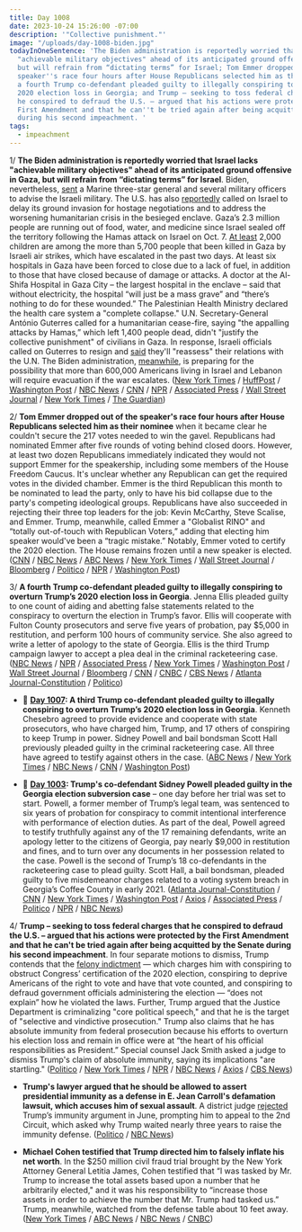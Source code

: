 ```yaml
---
title: Day 1008
date: 2023-10-24 15:26:00 -07:00
description: '"Collective punishment."'
image: "/uploads/day-1008-biden.jpg"
todayInOneSentence: 'The Biden administration is reportedly worried that Israel lacks
  "achievable military objectives" ahead of its anticipated ground offensive in Gaza,
  but will refrain from “dictating terms” for Israel; Tom Emmer dropped out of the
  speaker''s race four hours after House Republicans selected him as their nominee;
  a fourth Trump co-defendant pleaded guilty to illegally conspiring to overturn Trump’s
  2020 election loss in Georgia; and Trump – seeking to toss federal charges that
  he conspired to defraud the U.S. – argued that his actions were protected by the
  First Amendment and that he can''t be tried again after being acquitted by the Senate
  during his second impeachment. '
tags:
  - impeachment
---
```


1/ **The Biden administration is reportedly worried that Israel lacks "achievable military objectives" ahead of its anticipated ground offensive in Gaza, but will refrain from “dictating terms” for Israel**. Biden, nevertheless, [sent](https://www.axios.com/2023/10/23/israel-gaza-war-marine-general-ground-operation) a Marine three-star general and several military officers to advise the Israeli military. The U.S. has also [reportedly](https://www.nbcnews.com/news/world/israel-gaza-ground-assault-delay-hamas-ehud-barak-rcna121174) called on Israel to delay its ground invasion for hostage negotiations and to address the worsening humanitarian crisis in the besieged enclave. Gaza’s 2.3 million people are running out of food, water, and medicine since Israel sealed off the territory following the Hamas attack on Israel on Oct. 7. [At least](https://us.cnn.com/2023/10/24/middleeast/israel-hamas-gaza-war-tuesday-intl-hnk/index.html) 2,000 children are among the more than 5,700 people that been killed in Gaza by Israeli air strikes, which have escalated in the past two days. At least six hospitals in Gaza have been forced to close due to a lack of fuel, in addition to those that have closed because of damage or attacks. A doctor at the Al-Shifa Hospital in Gaza City – the largest hospital in the enclave – said that without electricity, the hospital “will just be a mass grave” and “there’s nothing to do for these wounded.” The Palestinian Health Ministry declared the health care system a "complete collapse." U.N. Secretary-General António Guterres called for a humanitarian cease-fire, saying "the appalling attacks by Hamas,” which left 1,400 people dead, didn't "justify the collective punishment" of civilians in Gaza. In response, Israeli officials called on Guterres to resign and [said](https://www.npr.org/live-updates/israel/hamas/gaza/war/hostages#israeli-officials-say-they-will-rethink-relations-with-the-u-n-after-guterres-statements) they'll "reassess" their relations with the U.N. The Biden administration, [meanwhile](https://www.washingtonpost.com/national-security/2023/10/23/us-evacuation-plans-israel-lebanon-hamas-war/), is preparing for the possibility that more than 600,000 Americans living in Israel and Lebanon will require evacuation if the war escalates. ([New York Times](https://www.nytimes.com/2023/10/23/us/politics/israel-us-gaza-invasion.html) / [HuffPost](https://news.yahoo.com/john-kirby-says-u-not-120807959.html) / [Washington Post](https://www.washingtonpost.com/world/2023/10/24/israel-hamas-war-news-gaza/) / [NBC News](https://www.nbcnews.com/news/world/live-blog/israel-hamas-war-live-updates-rcna121849) / [CNN](https://www.cnn.com/middleeast/live-news/israel-hamas-war-gaza-news-10-24-23/index.html) / [NPR](https://www.npr.org/live-updates/israel/hamas/gaza/war/hostages) / [Associated Press](https://apnews.com/article/israel-hamas-war-palestinians-live-updates-9a0ddf745bde0ffc46921b99ed34fb65) / [Wall Street Journal](https://www.wsj.com/livecoverage/israel-hamas-war-news-gaza-palestinians) / [New York Times](https://www.nytimes.com/live/2023/10/24/world/israel-hamas-war-gaza-news) / [The Guardian](https://www.theguardian.com/world/live/2023/oct/24/israel-hamas-war-live-news-conflict-biden-netanyahu-aid-gaza-hostages-latest-updates))

2/ **Tom Emmer dropped out of the speaker's race four hours after House Republicans selected him as their nominee** when it became clear he couldn't secure the 217 votes needed to win the gavel. Republicans had nominated Emmer after five rounds of voting behind closed doors. However, at least two dozen Republicans immediately indicated they would not support Emmer for the speakership, including some members of the House Freedom Caucus. It's unclear whether any Republican can get the required votes in the divided chamber. Emmer is the third Republican this month to be nominated to lead the party, only to have his bid collapse due to the party's competing ideological groups. Republicans have also succeeded in rejecting their three top leaders for the job: Kevin McCarthy, Steve Scalise, and Emmer. Trump, meanwhile, called Emmer a "Globalist RINO" and “totally out-of-touch with Republican Voters,” adding that electing him speaker would've been a “tragic mistake.” Notably, Emmer voted to certify the 2020 election. The House remains frozen until a new speaker is elected. ([CNN](https://www.cnn.com/politics/live-news/house-speaker-vote-10-24-23/index.html) / [NBC News](https://www.nbcnews.com/politics/congress/live-blog/house-republicans-choose-new-speaker-nominee-live-updates-rcna121674) / [ABC News](https://abcnews.go.com/Politics/live-updates/House-speaker-vote-live-updates/?id=104039543) / [New York Times](https://www.nytimes.com/live/2023/10/24/us/house-speaker-vote?) / [Wall Street Journal](https://www.wsj.com/politics/house-republicans-to-pick-new-speaker-nominee-after-weeks-of-false-starts-d7590cb6) / [Bloomberg](https://www.bloomberg.com/news/articles/2023-10-24/gop-turns-to-no-3-leader-emmer-to-try-to-fill-speaker-vacancy?srnd=premium&sref=MIBMEEoj) / [Politico](https://www.politico.com/live-updates/2023/10/24/congress/emmer-drops-out-00123306) / [NPR](https://www.npr.org/2023/10/24/1208026638/house-republicans-to-vote-on-their-third-speaker-nominee-in-as-many-weeks) / [Washington Post](https://www.washingtonpost.com/politics/2023/10/24/house-speaker-vote/))

3/ **A fourth Trump co-defendant pleaded guilty to illegally conspiring to overturn Trump’s 2020 election loss in Georgia**. Jenna Ellis pleaded guilty to one count of aiding and abetting false statements related to the conspiracy to overturn the election in Trump’s favor. Ellis will cooperate with Fulton County prosecutors and serve five years of probation, pay $5,000 in restitution, and perform 100 hours of community service. She also agreed to write a letter of apology to the state of Georgia. Ellis is the third Trump campaign lawyer to accept a plea deal in the criminal racketeering case. ([NBC News](https://www.nbcnews.com/politics/donald-trump/jenna-ellis-former-trump-lawyer-pleads-guilty-georgia-election-interfe-rcna121886) / [NPR](https://www.npr.org/2023/10/24/1208198441/jenna-ellis-georgia-guilty-plea) / [Associated Press](https://apnews.com/article/jenna-ellis-plea-deal-georgia-election-case-c4dbacd3e4bbb5415ebd3d42d8fa3128) / [New York Times](https://www.nytimes.com/2023/10/24/us/jenna-ellis-guilty-trump-georgia.html) / [Washington Post](https://www.washingtonpost.com/national-security/2023/10/24/jenna-ellis-plea-deal-georgia/) / [Wall Street Journal](https://www.wsj.com/us-news/law/trump-lawyer-jenna-ellis-pleads-guilty-in-georgia-racketeering-case-2134c82) / [Bloomberg](https://www.bloomberg.com/news/articles/2023-10-24/trump-lawyer-jenna-ellis-pleads-guilty-in-georgia-election-case?sref=MIBMEEoj) / [CNN](https://www.cnn.com/2023/10/24/politics/jenna-ellis-fulton-county/) / [CNBC](https://www.cnbc.com/2023/10/24/trump-2020-lawyer-jenna-ellis-pleads-guilty-in-georgia-election-case-the-latest-to-flip.html) / [CBS News](https://www.cbsnews.com/news/jenna-ellis-pleads-guilty-trump-adviser-fulton-county-georgia-2020-election-case/) / [Atlanta Journal-Constitution](https://www.ajc.com/politics/fourth-defendant-negotiates-plea-deal-with-fulton-prosecutors/S3SO4MZ3MBGCJD6YD47ZE4MYQE/) / [Politico](https://www.politico.com/news/2023/10/24/another-trump-lawyer-who-pushed-to-overturn-2020-election-pleads-guilty-00123163))

* 📌 **[Day 1007](https://whatthefuckjusthappenedtoday.com/2023/10/23/day-1007/#4-a-third-trump-co-defendant-pleaded): A third Trump co-defendant pleaded guilty to illegally conspiring to overturn Trump’s 2020 election loss in Georgia**. Kenneth Chesebro agreed to provide evidence and cooperate with state prosecutors, who have charged him, Trump, and 17 others of conspiring to keep Trump in power. Sidney Powell and bail bondsman Scott Hall previously pleaded guilty in the criminal racketeering case. All three have agreed to testify against others in the case. ([ABC News](https://abcnews.go.com/US/kenneth-chesebro-takes-minute-plea-deal-georgia-election/story?id=104169908) / [New York Times](https://www.nytimes.com/2023/10/20/us/kenneth-chesebro-trump-guilty-plea-georgia.html) / [NBC News](https://www.nbcnews.com/politics/donald-trump/trump-chesebro-plea-deal-georgia-trial-rcna121387) / [CNN](https://www.cnn.com/2023/10/20/politics/kenneth-chesebro-georgia-election-subversion/) / [Washington Post](https://www.washingtonpost.com/national-security/2023/10/20/chesebro-guilty-plea-trump-georgia/))

* 📌 **[Day 1003](https://whatthefuckjusthappenedtoday.com/2023/10/19/day-1003/#1-trump%E2%80%99s-co-defendant-sidney-powell): Trump's co-defendant Sidney Powell pleaded guilty in the Georgia election subversion case** – one day before her trial was set to start. Powell, a former member of Trump’s legal team, was sentenced to six years of probation for conspiracy to commit intentional interference with performance of election duties. As part of the deal, Powell agreed to testify truthfully against any of the 17 remaining defendants, write an apology letter to the citizens of Georgia, pay nearly $9,000 in restitution and fines, and to turn over any documents in her possession related to the case. Powell is the second of Trump’s 18 co-defendants in the racketeering case to plead guilty. Scott Hall, a bail bondsman, pleaded guilty to five misdemeanor charges related to a voting system breach in Georgia’s Coffee County in early 2021. ([Atlanta Journal-Constitution](https://www.ajc.com/politics/breaking-sidney-powell-reaches-plea-deal-in-trump-case/YQ4T2FIHLNB2RAANDGMWBCMQNM/) / [CNN](https://www.cnn.com/2023/10/19/politics/sidney-powell-fulton-county-georgia-2020-election-subversion) / [New York Times](https://www.nytimes.com/2023/10/19/us/sidney-powell-guilty-plea-trump-georgia.html) / [Washington Post](https://www.washingtonpost.com/national-security/2023/10/19/pro-trump-lawyer-sidney-powell-pleads-guilty-georgia-election-interference-case/) / [Axios](https://www.axios.com/2023/10/19/sidney-powell-plea-deal-georgia-election-case-trump) / [Associated Press](https://apnews.com/article/sidney-powell-plea-deal-georgia-election-indictment-ec7dc601ad78d756643aa2544028e9f5) / [Politico](https://www.politico.com/news/2023/10/19/sidney-powell-attorney-who-aided-trumps-bid-to-subvert-election-pleads-guilty-00122444) / [NPR](https://www.npr.org/2023/10/19/1207076719/sidney-powell-georgia-guilty-plea) / [NBC News](https://www.nbcnews.com/politics/donald-trump/sidney-powell-pleads-guilty-georgia-election-interference-case-rcna121210))

4/ **Trump – seeking to toss federal charges that he conspired to defraud the U.S. – argued that his actions were protected by the First Amendment and that he can't be tried again after being acquitted by the Senate during his second impeachment**. In four separate motions to dismiss, Trump contends that the [felony indictment](https://whatthefuckjusthappenedtoday.com/2023/08/01/day-924/#1-trump-was-indicted-by-special-coun) — which charges him with conspiring to obstruct Congress’ certification of the 2020 election, conspiring to deprive Americans of the right to vote and have that vote counted, and conspiring to defraud government officials administering the election — “does not explain” how he violated the laws. Further, Trump argued that the Justice Department is criminalizing "core political speech," and that he is the target of "selective and vindictive prosecution." Trump also claims that he has absolute immunity from federal prosecution because his efforts to overturn his election loss and remain in office were at “the heart of his official responsibilities as President.” Special counsel Jack Smith asked a judge to dismiss Trump's claim of absolute immunity, saying its implications "are startling." ([Politico](https://www.politico.com/news/2023/10/24/trump-seeks-to-derail-election-subversion-charges-00123141) / [New York Times](https://www.nytimes.com/2023/10/24/us/politics/trump-jan-6-charges-dismiss.html) / [NPR](https://www.npr.org/2023/10/24/1208183160/trump-jan-6-case-dismissal) / [NBC News](https://www.nbcnews.com/politics/donald-trump/trump-lawyers-argue-senate-impeachment-acquittal-means-2020-election-i-rcna121882) / [Axios](https://www.axios.com/2023/10/24/trump-jan-6-dismiss-election-subversion-case) / [CBS News](https://www.cbsnews.com/news/trump-federal-2020-elections-case-lawyers-new-challenges/))

* **Trump's lawyer argued that he should be allowed to assert presidential immunity as a defense in E. Jean Carroll's defamation lawsuit, which accuses him of sexual assault**. A district judge [rejected](https://whatthefuckjusthappenedtoday.com/2023/06/28/day-890/#2-trump-sued-e-jean-carroll-for-defa) Trump’s immunity argument in June, prompting him to appeal to the 2nd Circuit, which asked why Trump waited nearly three years to raise the immunity defense. ([Politico](https://www.politico.com/news/2023/06/29/trump-carroll-defamation-immunity-ruling-00104306) / [NBC News](https://www.nbcnews.com/politics/donald-trump/appeals-court-hears-trump-arguments-tied-e-jean-carroll-case-rcna121824))

* **Michael Cohen testified that Trump directed him to falsely inflate his net worth**. In the $250 million civil fraud trial brought by the New York Attorney General Letitia James, Cohen testified that “I was tasked by Mr. Trump to increase the total assets based upon a number that he arbitrarily elected," and it was his responsibility to “increase those assets in order to achieve the number that Mr. Trump had tasked us.” Trump, meanwhile, watched from the defense table about 10 feet away. ([New York Times](https://www.nytimes.com/2023/10/24/nyregion/trump-michael-cohen-fraud-trial.html) / [ABC News](https://abcnews.go.com/US/live-updates/trump-fraud-trial/?id=103642561) / [NBC News](https://www.nbcnews.com/politics/donald-trump/live-blog/trump-fraud-trial-michael-cohen-live-updates-rcna121470) / [CNBC](https://www.cnbc.com/2023/10/24/trump-fraud-trial-michael-cohen-testimony.html))